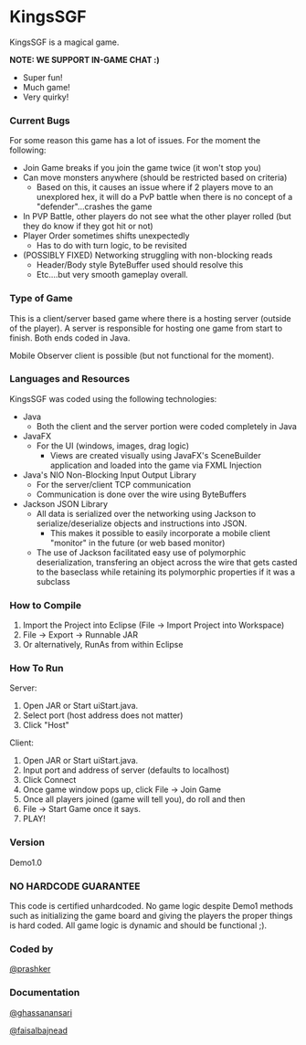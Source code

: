KingsSGF
=========

KingsSGF is a magical game.

__NOTE: WE SUPPORT IN-GAME CHAT :)__

  - Super fun!
  - Much game!
  - Very quirky!

### Current Bugs

For some reason this game has a lot of issues. For the moment the following:
  * Join Game breaks if you join the game twice (it won't stop you)
  * Can move monsters anywhere (should be restricted based on criteria)
    * Based on this, it causes an issue where if 2 players move to an unexplored hex, it will do a PvP battle when there is no concept of a "defender"...crashes the game
  * In PVP Battle, other players do not see what the other player rolled (but they do know if they got hit or not)
  * Player Order sometimes shifts unexpectedly
    * Has to do with turn logic, to be revisited
  * (POSSIBLY FIXED) Networking struggling with non-blocking reads
    * Header/Body style ByteBuffer used should resolve this
    * Etc....but very smooth gameplay overall.

### Type of Game
This is a client/server based game where there is a hosting server (outside of the player). A server is responsible for hosting one game from start to finish. Both ends coded in Java.

Mobile Observer client is possible (but not functional for the moment).

### Languages and Resources
KingsSGF was coded using the following technologies:
  * Java
    * Both the client and the server portion were coded completely in Java
  * JavaFX
    * For the UI (windows, images, drag logic)
      * Views are created visually using JavaFX's SceneBuilder application and loaded into the game via FXML Injection
  * Java's NIO Non-Blocking Input Output Library
    * For the server/client TCP communication
    * Communication is done over the wire using ByteBuffers
  * Jackson JSON Library
    * All data is serialized over the networking using Jackson to serialize/deserialize objects and instructions into JSON.
      * This makes it possible to easily incorporate a mobile client "monitor" in the future (or web based monitor)
    * The use of Jackson facilitated easy use of polymorphic deserialization, transfering an object across the wire that gets casted to the baseclass while retaining its polymorphic properties if it was a subclass

### How to Compile
  1. Import the Project into Eclipse (File -> Import Project into Workspace)
  2. File -> Export -> Runnable JAR
  3. Or alternatively, RunAs from within Eclipse
  
### How To Run
Server:

  1. Open JAR or Start uiStart.java.
  2. Select port (host address does not matter)
  3. Click "Host"
  
Client:

  1. Open JAR or Start uiStart.java.
  2. Input port and address of server (defaults to localhost)
  3. Click Connect
  4. Once game window pops up, click File -> Join Game
  5. Once all players joined (game will tell you), do roll and then
  6. File -> Start Game once it says.
  7. PLAY!

### Version
Demo1.0

### NO HARDCODE GUARANTEE
This code is certified unhardcoded. No game logic despite Demo1 methods such as initializing the game board and giving the players the proper things is hard coded. All game logic is dynamic and should be functional ;).

### Coded by
[@prashker](http://prashker.net)

### Documentation
[@ghassanansari](https://github.com/ghassanansari)

[@faisalbajnead](https://github.com/faisalbajnead)

    